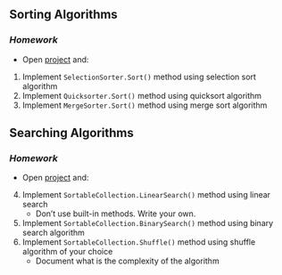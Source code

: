 ## Sorting Algorithms
### _Homework_
- Open [project](./project) and:

1.  Implement `SelectionSorter.Sort()` method using selection sort algorithm
2.  Implement `Quicksorter.Sort()` method using quicksort algorithm
3.  Implement `MergeSorter.Sort()` method using merge sort algorithm
	
## Searching Algorithms
### _Homework_
- Open [project](./project) and:

4.  Implement `SortableCollection.LinearSearch()` method using linear search
    - Don’t use built-in methods. Write your own.
5.  Implement `SortableCollection.BinarySearch()` method using binary search algorithm
6.  Implement `SortableCollection.Shuffle()` method using shuffle algorithm of your choice
    - Document what is the complexity of the algorithm